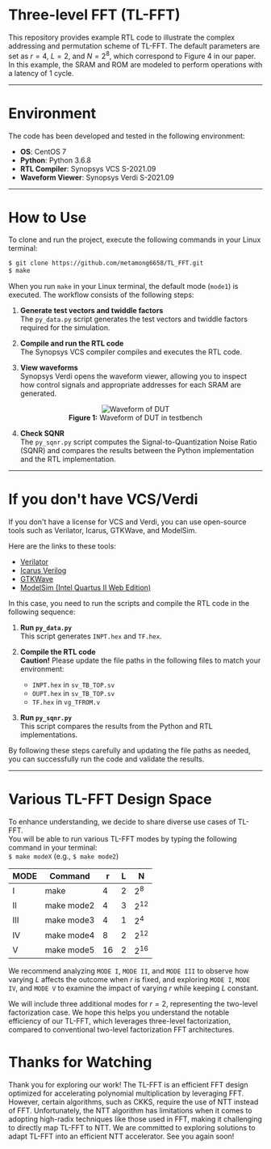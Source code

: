 # Three-level FFT (TL-FFT)

This repository provides example RTL code to illustrate the complex addressing and permutation scheme of TL-FFT. The default parameters are set as $r = 4$, $L = 2$, and $N = 2^8$, which correspond to Figure 4 in our paper. In this example, the SRAM and ROM are modeled to perform operations with a latency of 1 cycle.  

---

# Environment

The code has been developed and tested in the following environment:  

- **OS**: CentOS 7  
- **Python**: Python 3.6.8  
- **RTL Compiler**: Synopsys VCS S-2021.09  
- **Waveform Viewer**: Synopsys Verdi S-2021.09  

---

# How to Use

To clone and run the project, execute the following commands in your Linux terminal:

```bash
$ git clone https://github.com/metamong6658/TL_FFT.git
$ make
```

When you run `make` in your Linux terminal, the default mode (`mode1`) is executed. The workflow consists of the following steps:

1. **Generate test vectors and twiddle factors**  
   The `py_data.py` script generates the test vectors and twiddle factors required for the simulation.

2. **Compile and run the RTL code**  
   The Synopsys VCS compiler compiles and executes the RTL code.

3. **View waveforms**  
   Synopsys Verdi opens the waveform viewer, allowing you to inspect how control signals and appropriate addresses for each SRAM are generated.

<p align="center">
  <img src="https://github.com/user-attachments/assets/d3680425-9319-4b99-8fb3-5ad848542e41" alt="Waveform of DUT" />
  <br>
  <b>Figure 1:</b> Waveform of DUT in testbench
</p>

4. **Check SQNR**  
   The `py_sqnr.py` script computes the Signal-to-Quantization Noise Ratio (SQNR) and compares the results between the Python implementation and the RTL implementation.

---

# If you don't have VCS/Verdi

If you don't have a license for VCS and Verdi, you can use open-source tools such as Verilator, Icarus, GTKWave, and ModelSim.

Here are the links to these tools:

- [Verilator](https://github.com/verilator/verilator.git)  
- [Icarus Verilog](https://bleyer.org/icarus/)  
- [GTKWave](https://github.com/gtkwave/gtkwave.git)  
- [ModelSim (Intel Quartus II Web Edition)](https://www.intel.com/content/www/us/en/software-kit/666221/intel-quartus-ii-web-edition-design-software-version-13-1-for-windows.html)

In this case, you need to run the scripts and compile the RTL code in the following sequence:

1. **Run `py_data.py`**  
   This script generates `INPT.hex` and `TF.hex`.

2. **Compile the RTL code**  
   **Caution!** Please update the file paths in the following files to match your environment:  
   - `INPT.hex` in `sv_TB_TOP.sv`
   - `OUPT.hex` in `sv_TB_TOP.sv`
   - `TF.hex` in `vg_TFROM.v`

4. **Run `py_sqnr.py`**  
   This script compares the results from the Python and RTL implementations.  
   
By following these steps carefully and updating the file paths as needed, you can successfully run the code and validate the results.

---

# Various TL-FFT Design Space

To enhance understanding, we decide to share diverse use cases of TL-FFT.  
You will be able to run various TL-FFT modes by typing the following command in your terminal:  
`$ make modeX` (e.g., `$ make mode2`)  

| MODE | Command       | r  | L  | N          |
|------|---------------|----|----|------------|
| I    | make          | 4  | 2  | $2^{8}$    |
| II   | make mode2    | 4  | 3  | $2^{12}$   |
| III  | make mode3    | 4  | 1  | $2^{4}$    |
| IV   | make mode4    | 8  | 2  | $2^{12}$   |
| V    | make mode5    | 16 | 2  | $2^{16}$   |

We recommend analyzing `MODE I`, `MODE II`, and `MODE III` to observe how varying $L$ affects the outcome when $r$ is fixed, and exploring `MODE I`, `MODE IV`, and `MODE V` to examine the impact of varying $r$ while keeping $L$ constant.  

We will include three additional modes for $r = 2$, representing the two-level factorization case. We hope this helps you understand the notable efficiency of our TL-FFT, which leverages three-level factorization, compared to conventional two-level factorization FFT architectures.  

# Thanks for Watching

Thank you for exploring our work! The TL-FFT is an efficient FFT design optimized for accelerating polynomial multiplication by leveraging FFT. However, certain algorithms, such as CKKS, require the use of NTT instead of FFT. Unfortunately, the NTT algorithm has limitations when it comes to adopting high-radix techniques like those used in FFT, making it challenging to directly map TL-FFT to NTT. We are committed to exploring solutions to adapt TL-FFT into an efficient NTT accelerator. See you again soon!  

